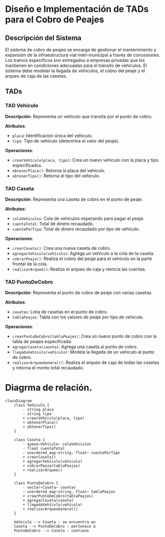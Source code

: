 # Diseño e Implementación de TADs para el Cobro de Peajes

## Descripción del Sistema

El sistema de cobro de peajes se encarga de gestionar el mantenimiento y expansión de la infraestructura vial inter-municipal a través de concesiones. Los tramos específicos son entregados a empresas privadas que los mantienen en condiciones adecuadas para el tránsito de vehículos. El sistema debe modelar la llegada de vehículos, el cobro del peaje y el arqueo de caja de las casetas.

## TADs

### TAD Vehículo
**Descripción**: Representa un vehículo que transita por el punto de cobro.

**Atributos**:
- `placa`: Identificación única del vehículo.
- `tipo`: Tipo de vehículo (determina el valor del peaje).

**Operaciones**:
- `crearVehículo(placa, tipo)`: Crea un nuevo vehículo con la placa y tipo especificados.
- `obtenerPlaca()`: Retorna la placa del vehículo.
- `obtenerTipo()`: Retorna el tipo del vehículo.

### TAD Caseta
**Descripción**: Representa una caseta de cobro en el punto de peaje.

**Atributos**:
- `colaVehículos`: Cola de vehículos esperando para pagar el peaje.
- `cuentaTotal`: Total de dinero recaudado.
- `cuentaPorTipo`: Total de dinero recaudado por tipo de vehículo.

**Operaciones**:
- `crearCaseta()`: Crea una nueva caseta de cobro.
- `agregarVehículo(vehículo)`: Agrega un vehículo a la cola de la caseta.
- `cobrarPeaje()`: Realiza el cobro del peaje para el vehículo en la parte frontal de la cola.
- `realizarArqueo()`: Realiza el arqueo de caja y reinicia las cuentas.

### TAD PuntoDeCobro
**Descripción**: Representa el punto de cobro de peaje con varias casetas.

**Atributos**:
- `casetas`: Lista de casetas en el punto de cobro.
- `tablaPeajes`: Tabla con los valores de peaje por tipo de vehículo.

**Operaciones**:
- `crearPuntoDeCobro(tablaPeajes)`: Crea un nuevo punto de cobro con la tabla de peajes especificada.
- `agregarCaseta(caseta)`: Agrega una caseta al punto de cobro.
- `llegadaVehículo(vehículo)`: Modela la llegada de un vehículo al punto de cobro.
- `realizarArqueoGeneral()`: Realiza el arqueo de caja de todas las casetas y retorna el monto total recaudado.

# Diagrma de relación.

```mermaid
classDiagram
    class Vehículo {
        - string placa
        - string tipo
        + crearVehículo(placa, tipo)
        + obtenerPlaca()
        + obtenerTipo()
    }

    class Caseta {
        - queue~Vehículo~ colaVehículos
        - float cuentaTotal
        - unordered_map~string, float~ cuentaPorTipo
        + crearCaseta()
        + agregarVehículo(vehículo)
        + cobrarPeaje(tablaPeajes)
        + realizarArqueo()
    }

    class PuntoDeCobro {
        - vector~Caseta~ casetas
        - unordered_map~string, float~ tablaPeajes
        + crearPuntoDeCobro(tablaPeajes)
        + agregarCaseta(caseta)
        + llegadaVehículo(vehículo)
        + realizarArqueoGeneral()
    }

    Vehículo --> Caseta : se encuentra en
    Caseta --> PuntoDeCobro : pertenece a
    PuntoDeCobro --> Caseta : contiene

```

